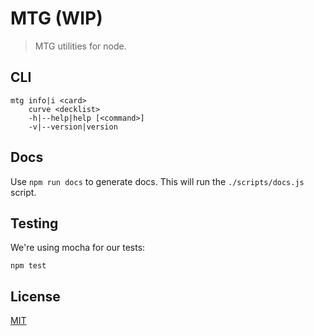 # MTG (WIP)

> MTG utilities for node.

## CLI

```
mtg info|i <card>
    curve <decklist>
    -h|--help|help [<command>]
    -v|--version|version
```

## Docs

Use `npm run docs` to generate docs. This will run the `./scripts/docs.js`
script.

## Testing

We're using mocha for our tests:

`npm test`

## License

[MIT](ihttps://raw.githubusercontent.com/jtrussell/node-mtg/master/LICENSE-MIT)
